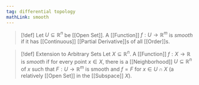 ```yaml
---
tag: differential topology
mathLink: smooth
---
```

>[!def]
>Let $U\subseteq \mathbb{R}^{n}$ be [[Open Set]]. A [[Function]] $f:U \rightarrow \mathbb{R}^{m}$ is *smooth* if it has [[Continuous]] [[Partial Derivative]]s of all [[Order]]s.

>[!def] Extension to Arbitrary Sets
>Let $X\subseteq \mathbb{R}^{n}$. A [[Function]] $f:X \rightarrow \mathbb{R}$ is *smooth* if for every point $x\in X$, there is a [[Neighborhood]] $U\subseteq \mathbb{R}^{n}$ of $x$ such that $F:U \rightarrow \mathbb{R}^m$ is smooth and $f=F$ for $x\in U\cap X$ (a relatively [[Open Set]] in the [[Subspace]] $X$).
